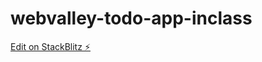 # webvalley-todo-app-inclass

[Edit on StackBlitz ⚡️](https://stackblitz.com/edit/webvalley-todo-app-inclass)